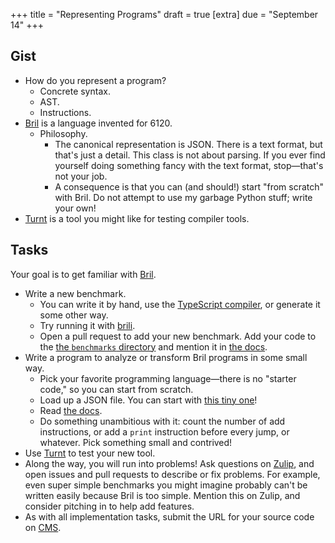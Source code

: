 +++
title = "Representing Programs"
draft = true
[extra]
due = "September 14"
+++

## Gist

* How do you represent a program?
    * Concrete syntax.
    * AST.
    * Instructions.
* [Bril][] is a language invented for 6120.
    * Philosophy.
        * The canonical representation is JSON. There is a text format, but that's just a detail. This class is not about parsing. If you ever find yourself doing something fancy with the text format, stop—that's not your job.
        * A consequence is that you can (and should!) start "from scratch" with Bril. Do not attempt to use my garbage Python stuff; write your own!
* [Turnt][] is a tool you might like for testing compiler tools.


## Tasks

Your goal is to get familiar with [Bril][].

* Write a new benchmark.
    * You can write it by hand, use the [TypeScript compiler][ts2bril], or generate it some other way.
    * Try running it with [brili][].
    * Open a pull request to add your new benchmark. Add your code to the [the `benchmarks` directory][benchdir] and mention it in [the docs][bmdocs].
* Write a program to analyze or transform Bril programs in some small way.
    * Pick your favorite programming language—there is no "starter code," so you can start from scratch.
    * Load up a JSON file. You can start with [this tiny one][add]!
    * Read [the docs][bril-docs].
    * Do something unambitious with it: count the number of add instructions, or add a `print` instruction before every jump, or whatever. Pick something small and contrived!
* Use [Turnt][] to test your new tool.
* Along the way, you will run into problems! Ask questions on [Zulip][], and open issues and pull requests to describe or fix problems. For example, even super simple benchmarks you might imagine probably can't be written easily because Bril is too simple. Mention this on Zulip, and consider pitching in to help add features.
* As with all implementation tasks, submit the URL for your source code on [CMS][].

[bril]: https://github.com/sampsyo/bril
[bril-docs]: https://capra.cs.cornell.edu/bril/
[add]: https://github.com/sampsyo/bril/blob/master/test/parse/add.json
[turnt]: https://github.com/cucapra/turnt
[ts2bril]: https://capra.cs.cornell.edu/bril/tools/ts2bril.html
[brili]: https://capra.cs.cornell.edu/bril/tools/brilirs.html
[benchdir]: https://github.com/sampsyo/bril/tree/master/benchmarks
[bmdocs]: https://github.com/sampsyo/bril/blob/master/docs/tools/bench.md
[zulip]: https://cs6120.zulipchat.com
[cms]: https://cmsx.cs.cornell.edu/
